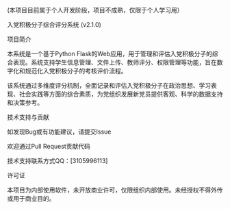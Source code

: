 (本项目目前属于个人开发阶段，项目不成熟，仅限于个人学习用）

入党积极分子综合评分系统 (v2.1.0)


项目简介


本系统是一个基于Python Flask的Web应用，用于管理和评估入党积极分子的综合表现。系统支持学生信息管理、文件上传、教师评分、权限管理等功能，旨在数字化和规范化入党积极分子的考核评价流程。

该系统通过多维度评分机制，全面记录和评估入党积极分子在政治思想、学习表现、社会实践等方面的综合素质，为党组织发展新党员提供客观、科学的数据支持和决策参考。


技术支持与贡献


如发现Bug或有功能建议，请提交Issue


欢迎通过Pull Request贡献代码


技术支持联系方式QQ：[3105996113]


许可证


本项目为内部使用软件，未开放商业许可，仅限组织内部使用。未经授权不得外传或用于商业目的。
